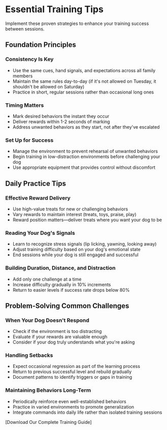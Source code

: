 # Essential Training Tips

Implement these proven strategies to enhance your training success between sessions.

## Foundation Principles

### Consistency Is Key
- Use the same cues, hand signals, and expectations across all family members
- Maintain the same rules day-to-day (if it's not allowed on Tuesday, it shouldn't be allowed on Saturday)
- Practice in short, regular sessions rather than occasional long ones

### Timing Matters
- Mark desired behaviors the instant they occur
- Deliver rewards within 1-2 seconds of marking
- Address unwanted behaviors as they start, not after they've escalated

### Set Up for Success
- Manage the environment to prevent rehearsal of unwanted behaviors
- Begin training in low-distraction environments before challenging your dog
- Use appropriate equipment that provides control without discomfort

## Daily Practice Tips

### Effective Reward Delivery
- Use high-value treats for new or challenging behaviors
- Vary rewards to maintain interest (treats, toys, praise, play)
- Reward position matters—deliver treats where you want your dog to be

### Reading Your Dog's Signals
- Learn to recognize stress signals (lip licking, yawning, looking away)
- Adjust training difficulty based on your dog's emotional state
- End sessions while your dog is still engaged and successful

### Building Duration, Distance, and Distraction
- Add only one challenge at a time
- Increase difficulty gradually in 10% increments
- Return to easier levels if success rate drops below 80%

## Problem-Solving Common Challenges

### When Your Dog Doesn't Respond
- Check if the environment is too distracting
- Evaluate if your rewards are valuable enough
- Consider if your dog truly understands what you're asking

### Handling Setbacks
- Expect occasional regression as part of the learning process
- Return to previous successful level and rebuild gradually
- Document patterns to identify triggers or gaps in training

### Maintaining Behaviors Long-Term
- Periodically reinforce even well-established behaviors
- Practice in varied environments to promote generalization
- Integrate commands into daily life rather than isolated training sessions

[Download Our Complete Training Guide]

